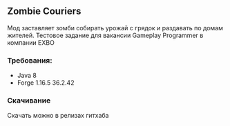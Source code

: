 ## Zombie Couriers

Мод заставляет зомби собирать урожай с грядок и раздавать по домам жителей. Тестовое задание для вакансии Gameplay Programmer в компании EXBO

### Требования:
- Java 8
- Forge 1.16.5 36.2.42

### Скачивание

Скачать можно в релизах гитхаба
